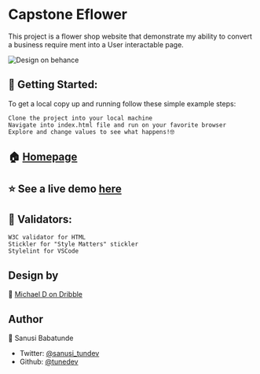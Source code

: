 # Capstone Eflower

This project is a flower shop website that demonstrate my ability to convert a business require ment into a User interactable page.

![Design on behance](https://www.behance.net/gallery/69329213/Flower-e-shop)

## 🚀 Getting Started:

To get a local copy up and running follow these simple example steps:

    Clone the project into your local machine
    Navigate into index.html file and run on your favorite browser
    Explore and change values to see what happens!🤓

## 🏠 [Homepage]()

## ⭐️ See a live demo [here]()

## 🧐 Validators:

    W3C validator for HTML
    Stickler for "Style Matters" stickler
    Stylelint for VSCode

## Design by

👤 [Michael D on Dribble](https://dribbble.com/altezzik)

## Author

👤 Sanusi Babatunde

- Twitter: [@sanusi_tundev](https://twitter.com/sanusi_tundev)
- Github: [@tunedev](https://github.com/tunedev)
